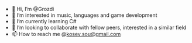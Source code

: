 - 👋 Hi, I’m @Grozdi
- 👀 I’m interested in music, languages and game development
- 🌱 I’m currently learning C#
- 💞️ I’m looking to collaborate with fellow peers, interested in a similar field
- 📫 How to reach me @kosev.sou@gmail.com

<!---
Grozdi/Grozdi is a ✨ special ✨ repository because its `README.md` (this file) appears on your GitHub profile.
You can click the Preview link to take a look at your changes.
--->

